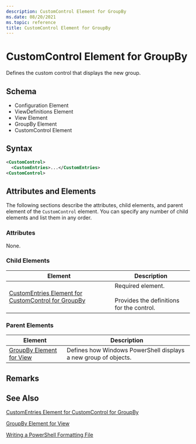 ```yaml
---
description: CustomControl Element for GroupBy
ms.date: 08/20/2021
ms.topic: reference
title: CustomControl Element for GroupBy
---
```

# CustomControl Element for GroupBy

Defines the custom control that displays the new group.

## Schema

- Configuration Element
- ViewDefinitions Element
- View Element
- GroupBy Element
- CustomControl Element

## Syntax

```xml
<CustomControl>
  <CustomEntries>...</CustomEntries>
<CustomControl>
```

## Attributes and Elements

The following sections describe the attributes, child elements, and parent element of the
`CustomControl` element. You can specify any number of child elements and list them in any order.

### Attributes

None.

### Child Elements

|Element|Description|
|-------------|-----------------|
|[CustomEntries Element for CustomControl for GroupBy](./customentries-element-for-customcontrol-for-groupby-format.md)|Required element.<br /><br /> Provides the definitions for the control.|

### Parent Elements

|Element|Description|
|-------------|-----------------|
|[GroupBy Element for View](./groupby-element-for-view-format.md)|Defines how Windows PowerShell displays a new group of objects.|

## Remarks

## See Also

[CustomEntries Element for CustomControl for GroupBy](./customentries-element-for-customcontrol-for-groupby-format.md)

[GroupBy Element for View](./groupby-element-for-view-format.md)

[Writing a PowerShell Formatting File](./writing-a-powershell-formatting-file.md)
